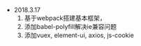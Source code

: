 * 2018.3.17 
    1. 基于webpack搭建基本框架，
    2. 添加babel-polyfill解决ie兼容问题
    3. 添加vuex, element-ui, axios, js-cookie
